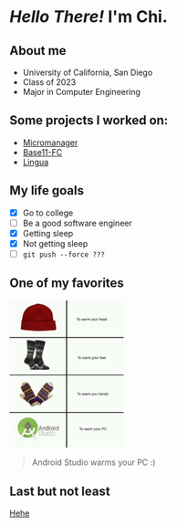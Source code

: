 # *Hello There!* I'm Chi.

## About me
- University of California, San Diego
- Class of 2023
- Major in Computer Engineering

## Some projects I worked on:
- [Micromanager](https://github.com/cschow-ucsd/micromanager)
- [Base11-FC](https://github.com/cschow-ucsd/Base11-FC)
- [Lingua](https://github.com/cschow-ucsd/Lingua)

## My life goals
- [x] Go to college
- [ ] Be a good software engineer
- [x] Getting sleep
- [x] Not getting sleep
- [ ] ```git push --force ???```

## One of my favorites
<img src="meme.png" width="200"/>

> Android Studio warms your PC :)

## Last but not least
[Hehe](hehe.txt)
